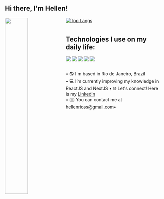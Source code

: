 ## Hi there, I'm Hellen!  

<img align="left" width="38%" style="margin-bottom:100%" src="https://github-readme-stats.vercel.app/api?username=hellenrios&show_icons=true&theme=radical" />

[![Top Langs](https://github-readme-stats.vercel.app/api/top-langs/?username=hellenrios&layout=compact)](https://github.com/anuraghazra/github-readme-stats)

#

## Technologies I use on my daily life:

<img align="left" top="40%" src="https://img.shields.io/badge/html5-%23E34F26.svg?style=for-the-badge&logo=html5&logoColor=white"/>
<img align="left" src="https://img.shields.io/badge/css3-%231572B6.svg?style=for-the-badge&logo=css3&logoColor=white"/>
<img align="left" src="https://img.shields.io/badge/bootstrap-%23563D7C.svg?style=for-the-badge&logo=bootstrap&logoColor=white"/>
<img align="left" src="https://img.shields.io/badge/react-%2320232a.svg?style=for-the-badge&logo=react&logoColor=%2361DAFB"/>
<img src="https://img.shields.io/badge/javascript-%23323330.svg?style=for-the-badge&logo=javascript&logoColor=%23F7DF1E"/>


##

• 🌎 I'm based in Rio de Janeiro, Brazil <br />
• 💻 I’m currently improving my knowledge in ReactJS and NextJS
• 🌐 Let's connect! Here is my <a href="https://www.linkedin.com/in/hellenrios/" target="_blank">Linkedin</a><br />
• ✉️ You can contact me at <a href="mailto:hellenrioss@gmail.com">hellenrioss@gmail.com</a>•
